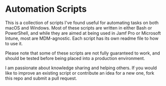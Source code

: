 # Automation Scripts

This is a collection of scripts I've found useful for automating tasks on both macOS and Windows. Most of these scripts are written in either Bash or PowerShell, and while they are aimed at being used in Jamf Pro or Microsoft Intune, most are MDM-agnostic. Each script has its own readme file to how to use it.

Please note that some of these scripts are not fully guaranteed to work, and should be tested before being placed into a production environment.

I am passionate about knowledge sharing and helping others. If you would like to improve an existing script or contribute an idea for a new one, fork this repo and submit a pull request.
